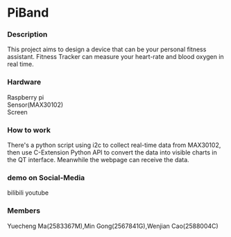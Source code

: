 # PiBand

###  Description

This project aims to design a device that can be your personal fitness assistant. Fitness Tracker can measure your heart-rate and blood oxygen in real time. 

###  Hardware

Raspberry pi\
Sensor(MAX30102)\
Screen

###  How to work

There's a python script using i2c to collect real-time data from MAX30102, then use C-Extension Python API to convert the data into visible charts in the QT interface. Meanwhile the  webpage can receive the data.

###  demo on Social-Media

bilibili
youtube

###  Members

Yuecheng Ma(2583367M),Min Gong(2567841G),Wenjian Cao(2588004C)